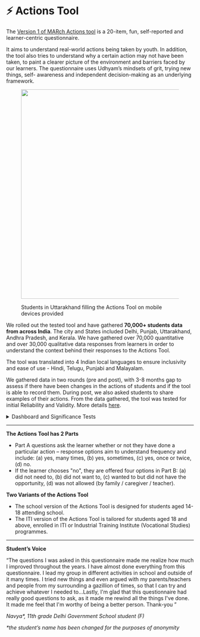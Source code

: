 # ⚡ Actions Tool

The [Version 1 of MARch Actions tool](download-the-actions-tool/) is a 20-item, fun, self-reported and learner-centric questionnaire.&#x20;

It aims to understand real-world actions being taken by youth. In addition, the tool also tries to understand why a certain action may not have been taken, to paint a clearer picture of the environment and barriers faced by our learners. The questionnaire uses Udhyam’s mindsets of grit, trying new things, self- awareness and independent decision-making as an underlying framework.

<figure><img src="../../.gitbook/assets/Annual Report visuals (13) (4.png" alt="" width="563"><figcaption><p>Students in Uttarakhand filling the Actions Tool on mobile devices provided</p></figcaption></figure>

We rolled out the tested tool and have gathered **70,000+ students data from across India**. The city and States included Delhi, Punjab, Uttarakhand, Andhra Pradesh, and Kerala. We have gathered over 70,000 quantitative and over 30,000 qualitative data responses from learners in order to understand the context behind their responses to the Actions Tool.&#x20;

The tool was translated into 4 Indian local languages to ensure inclusivity and ease of use - Hindi, Telugu, Punjabi and Malayalam.

&#x20;We gathered data in two rounds (pre and post), with 3-8 months gap to assess if there have been changes in the actions of students and if the tool is able to record them. During post, we also asked students to share examples of their actions. From the data gathered, the tool was tested for initial Reliability and Validity. More details [here](limitations-of-the-tool/reliability-and-validity-testing.md).&#x20;

<details>

<summary>Dashboard and Significance Tests</summary>

We developed an internal data dashboard with real-time updates and interactive features, providing a user-friendly interface for stakeholders.&#x20;

In order to investigate hypotheses and explore Action responses, we utilised the Fisher Exact test. This statistical test is employed to ascertain whether there are nonrandom associations between two categorical variables, specifically the significance of actions. In other words, we aimed to assess whether the changes in the 1st and 2nd rounds of actions reported by students, whether positive or negative, exhibit significant differences or are negligible. Most changes were significant.

</details>

***

**The Actions Tool has 2 Parts**

* Part A questions ask the learner whether or not they have done a particular action – response options aim to understand frequency and include: (a) yes, many times, (b) yes, sometimes, (c) yes, once or twice, (d) no.&#x20;
* If the learner chooses "no", they are offered four options in Part B: (a) did not need to, (b) did not want to, (c) wanted to but did not have the opportunity, (d) was not allowed (by family / caregiver / teacher).&#x20;

**Two Variants of the Actions Tool**&#x20;

* The school version of the Actions Tool is designed for students aged 14-18 attending school.&#x20;
* The ITI version of the Actions Tool is tailored for students aged 18 and above, enrolled in ITI or Industrial Training Institute (Vocational Studies) programmes.

***

**Student’s Voice**

“The questions I was asked in this questionnaire made me realize how much I improved throughout the years. I have almost done everything from this questionnaire. I lead my group in different activities in school and outside of it many times. I tried new things and even argued with my parents/teachers and people from my surrounding a gazillion of times, so that I can try and achieve whatever I needed to...Lastly, I'm glad that this questionnaire had really good questions to ask, as it made me rewind all the things I've done. It made me feel that I'm worthy of being a better person. Thank-you ”&#x20;

&#x20;                                                                       _Navya\*, 11th grade Delhi Government School student (F)_

&#x20;                                               _\*the student’s name has been changed for the purposes of anonymity_

